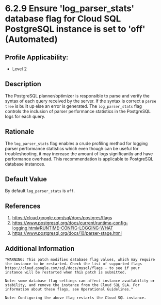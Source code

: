 # 6.2.9 Ensure 'log_parser_stats' database flag for Cloud SQL PostgreSQL instance is set to 'off' (Automated)

## Profile Applicability:

- Level 2

## Description

The PostgreSQL planner/optimizer is responsible to parse and verify the syntax of each query received by the server. If the syntax is correct a `parse tree` is built up else an error is generated. The `log_parser_stats` flag controls the inclusion of parser performance statistics in the PostgreSQL logs for each query.

## Rationale

The `log_parser_stats` flag enables a crude profiling method for logging parser performance statistics which even though can be useful for troubleshooting, it may increase the amount of logs significantly and have performance overhead. This recommendation is applicable to PostgreSQL database instances.

## Default Value

By default `log_parser_stats` is `off`.

## References

1. https://cloud.google.com/sql/docs/postgres/flags
2. https://www.postgresql.org/docs/current/runtime-config-logging.html#RUNTIME-CONFIG-LOGGING-WHAT
3. https://www.postgresql.org/docs/10/parser-stage.html

## Additional Information

```
"WARNING: This patch modifies database flag values, which may require the instance to be restarted. Check the list of supported flags - https://cloud.google.com/sql/docs/mysql/flags - to see if your instance will be restarted when this patch is submitted. 

Note: some database flag settings can affect instance availability or stability, and remove the instance from the Cloud SQL SLA. For information about these flags, see Operational Guidelines."
 
Note: Configuring the above flag restarts the Cloud SQL instance.
```